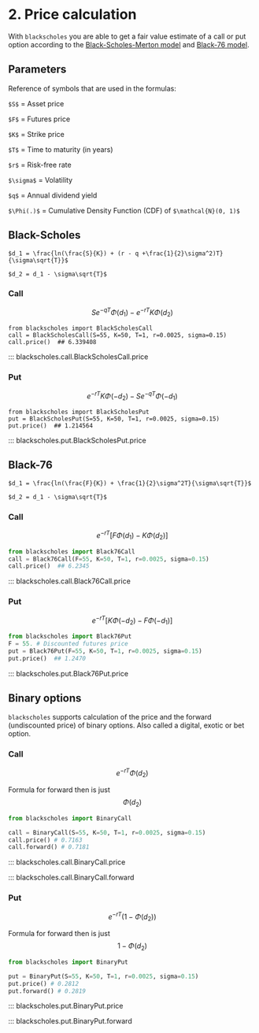 # 2. Price calculation

<script src="//yihui.org/js/math-code.js" defer></script>
<!-- Just one possible MathJax CDN below. You may use others. -->
<script defer
  src="//mathjax.rstudio.com/latest/MathJax.js?config=TeX-MML-AM_CHTML">
</script>

With `blackscholes` you are able to get a fair value
estimate of a call or 
put option according to the [Black-Scholes-Merton model](#bs)
and [Black-76 model](#b76).

## Parameters

Reference of symbols that are used in the formulas:


`$S$` = Asset price

`$F$` = Futures price

`$K$` = Strike price

`$T$` = Time to maturity (in years)

`$r$` = Risk-free rate

`$\sigma$` = Volatility

`$q$` = Annual dividend yield

`$\Phi(.)$` = Cumulative Density Function (CDF) of  `$\mathcal{N}(0, 1)$`

## Black-Scholes <a name="bs"></a>

`$d_1 = \frac{ln(\frac{S}{K}) + (r - q +\frac{1}{2}\sigma^2)T}{\sigma\sqrt{T}}$`

`$d_2 = d_1 - \sigma\sqrt{T}$`

### Call

$$ S e^{-qT} \Phi(d_1) - e^{-rT}K\Phi(d_2)$$

```python3
from blackscholes import BlackScholesCall
call = BlackScholesCall(S=55, K=50, T=1, r=0.0025, sigma=0.15)
call.price()  ## 6.339408
```

::: blackscholes.call.BlackScholesCall.price

### Put

$$e^{-rT}K\Phi(-d_2) - S e^{-qT} \Phi(-d_1)$$

```python3
from blackscholes import BlackScholesPut
put = BlackScholesPut(S=55, K=50, T=1, r=0.0025, sigma=0.15)
put.price()  ## 1.214564
```

::: blackscholes.put.BlackScholesPut.price

## Black-76 <a name="b76"></a>

`$d_1 = \frac{ln(\frac{F}{K}) + \frac{1}{2}\sigma^2T}{\sigma\sqrt{T}}$`

`$d_2 = d_1 - \sigma\sqrt{T}$`

### Call

$$e^{-rT} \bigg[F \Phi(d_1) - K\Phi(d_2) \bigg]$$

```python
from blackscholes import Black76Call
call = Black76Call(F=55, K=50, T=1, r=0.0025, sigma=0.15)
call.price()  ## 6.2345
```

::: blackscholes.call.Black76Call.price

### Put

$$e^{-rT} \bigg[K \Phi(-d_2) - F\Phi(-d_1) \bigg]$$

```python
from blackscholes import Black76Put
F = 55. # Discounted futures price
put = Black76Put(F=55, K=50, T=1, r=0.0025, sigma=0.15)
put.price()  ## 1.2470
```

::: blackscholes.put.Black76Put.price

## Binary options

`blackscholes` supports calculation of the price and the forward (undiscounted price) of binary options. Also called a digital, exotic or bet option.

### Call

$$e^{-rT} \Phi(d_2)$$

Formula for forward then is just $$\Phi(d_2)$$

```python
from blackscholes import BinaryCall

call = BinaryCall(S=55, K=50, T=1, r=0.0025, sigma=0.15)
call.price() # 0.7163
call.forward() # 0.7181
```

::: blackscholes.call.BinaryCall.price

::: blackscholes.call.BinaryCall.forward

### Put

$$e^{-rT} (1 - \Phi(d_2))$$

Formula for forward then is just $$1 - \Phi(d_2)$$

```python
from blackscholes import BinaryPut

put = BinaryPut(S=55, K=50, T=1, r=0.0025, sigma=0.15)
put.price() # 0.2812
put.forward() # 0.2819
```

::: blackscholes.put.BinaryPut.price

::: blackscholes.put.BinaryPut.forward

